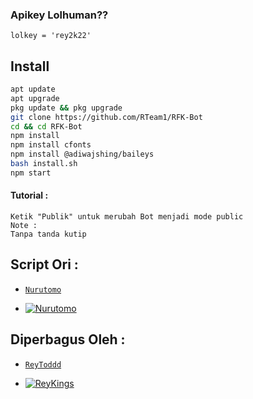 


### Apikey Lolhuman??
```
lolkey = 'rey2k22'
```

## Install

```bash
apt update
apt upgrade
pkg update && pkg upgrade
git clone https://github.com/RTeam1/RFK-Bot
cd && cd RFK-Bot
npm install
npm install cfonts
npm install @adiwajshing/baileys
bash install.sh
npm start
```

#### Tutorial :
```
Ketik "Publik" untuk merubah Bot menjadi mode public
Note :
Tanpa tanda kutip
```


## Script Ori :
* [`Nurutomo`](https://github.com/Nurutomo)

* [![Nurutomo](https://github.com/Nurutomo.png?size=100)](https://github.com/Nurutomo)

## Diperbagus Oleh :
* [`ReyToddd`](https://github.com/RTeam1)

* [![ReyKings](https://github.com/RTeam1.png?size=100)](https://github.com/RTeam1)
